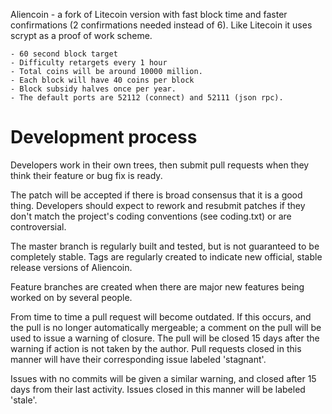 Aliencoin - a fork of Litecoin version with fast block time and faster confirmations (2 confirmations needed instead of 6). Like Litecoin it uses scrypt as a proof of work scheme.

	- 60 second block target
	- Difficulty retargets every 1 hour
	- Total coins will be around 10000 million. 
	- Each block will have 40 coins per block
	- Block subsidy halves once per year.
	- The default ports are 52112 (connect) and 52111 (json rpc).


Development process
===================

Developers work in their own trees, then submit pull requests when
they think their feature or bug fix is ready.

The patch will be accepted if there is broad consensus that it is a
good thing.  Developers should expect to rework and resubmit patches
if they don't match the project's coding conventions (see coding.txt)
or are controversial.

The master branch is regularly built and tested, but is not guaranteed
to be completely stable. Tags are regularly created to indicate new
official, stable release versions of Aliencoin.

Feature branches are created when there are major new features being
worked on by several people.

From time to time a pull request will become outdated. If this occurs, and
the pull is no longer automatically mergeable; a comment on the pull will
be used to issue a warning of closure. The pull will be closed 15 days
after the warning if action is not taken by the author. Pull requests closed
in this manner will have their corresponding issue labeled 'stagnant'.

Issues with no commits will be given a similar warning, and closed after
15 days from their last activity. Issues closed in this manner will be 
labeled 'stale'. 
